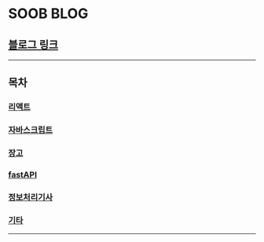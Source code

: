 # SOOB BLOG

## [블로그 링크](https://soobinim.github.io/categories/javascript)

---

## 목차

### [리액트](https://soobinim.github.io/categories/react)

### [자바스크립트](https://soobinim.github.io/categories/javascript)

### [장고](https://soobinim.github.io/categories/django)

### [fastAPI](https://soobinim.github.io/categories/fastAPI)

### [정보처리기사](https://soobinim.github.io/categories/certificate)

### [기타](https://soobinim.github.io/categories/etc)

---
